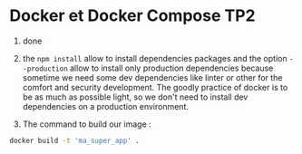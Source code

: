 # Docker et Docker Compose TP2

1) done

2) the `npm install` allow to install dependencies packages and the option `--production` allow to install only production dependencies because sometime we need some dev dependencies like linter or other for the comfort and security development. The goodly practice of docker is to be as much as possible light, so we don't need to install dev dependencies on a production environment.

3) The command to build our image : 
```bash 
docker build -t 'ma_super_app' .
```

